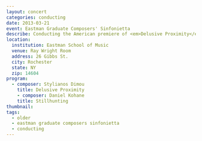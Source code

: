 ```yaml
---
layout: concert
categories: conducting
date: 2013-03-21
event: Eastman Graduate Composers' Sinfonietta
describe: Conducting the American premiere of <em>Delusive Proximity</em> by Stylianos Dimou and the world premiere of <em>Stillhunting</em> by Daniel Kohane,  Eastman Graduate Composers' Sinfonietta.
location:
  institution: Eastman School of Music
  venue: Ray Wright Room
  address: 26 Gibbs St.
  city: Rochester
  state: NY
  zip: 14604
program:
  - composer: Stylianos Dimou
    title: Delusive Proximity
    - composer: Daniel Kohane
    title: Stillhunting
thumbnail:  
tags:
  - older
  - eastman graduate composers sinfonietta
  - conducting
---
```


